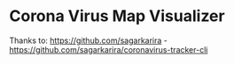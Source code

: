 # Corona Virus Map Visualizer

Thanks to: https://github.com/sagarkarira
    - https://github.com/sagarkarira/coronavirus-tracker-cli
